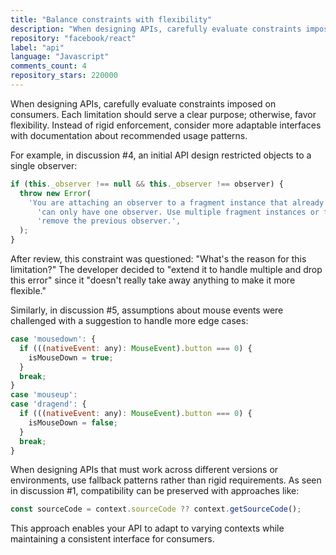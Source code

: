 ```yaml
---
title: "Balance constraints with flexibility"
description: "When designing APIs, carefully evaluate constraints imposed on consumers. Each limitation should serve a clear purpose; otherwise, favor flexibility. Instead of rigid enforcement, consider more adaptable interfaces with documentation about recommended usage patterns."
repository: "facebook/react"
label: "api"
language: "Javascript"
comments_count: 4
repository_stars: 220000
---
```


When designing APIs, carefully evaluate constraints imposed on consumers. Each limitation should serve a clear purpose; otherwise, favor flexibility. Instead of rigid enforcement, consider more adaptable interfaces with documentation about recommended usage patterns.

For example, in discussion #4, an initial API design restricted objects to a single observer:

```js
if (this._observer !== null && this._observer !== observer) {
  throw new Error(
    'You are attaching an observer to a fragment instance that already has one. Fragment instances ' +
      'can only have one observer. Use multiple fragment instances or first call unobserveUsing() to ' +
      'remove the previous observer.',
  );
}
```

After review, this constraint was questioned: "What's the reason for this limitation?" The developer decided to "extend it to handle multiple and drop this error" since it "doesn't really take away anything to make it more flexible."

Similarly, in discussion #5, assumptions about mouse events were challenged with a suggestion to handle more edge cases:

```js
case 'mousedown': {
  if (((nativeEvent: any): MouseEvent).button === 0) {
    isMouseDown = true;
  }
  break;
}
case 'mouseup':
case 'dragend': {
  if (((nativeEvent: any): MouseEvent).button === 0) {
    isMouseDown = false;
  }
  break;
}
```

When designing APIs that must work across different versions or environments, use fallback patterns rather than rigid requirements. As seen in discussion #1, compatibility can be preserved with approaches like:

```js
const sourceCode = context.sourceCode ?? context.getSourceCode();
```

This approach enables your API to adapt to varying contexts while maintaining a consistent interface for consumers.
